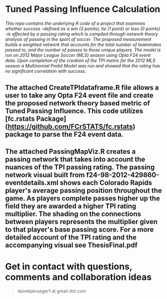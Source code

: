 # Tuned Passing Influence Calculation 
###### This repo contains the underlying R code of a project that examines whether success –defined as a win (3 points), tie (1 point) or loss (0 points) -is affected by a passing rating which is compiled through network theory analysis of passing in the sport of soccer. The proposed measurement builds a weighted network that accounts for the total number of teammates passed to, and the number of passes to those unique players. The model is run on 2012 Major League Soccer (MLS) season using Opta F24 event data. Upon completion of the creation of the TPI metric for the 2012 MLS season a Multinomial Probit Model was run and showed that the rating has no significant correlation with success.
## The attached CreateTPIdataframe.R file allows a user to take any Opta F24 event file and create the proposed network theory based metric of Tuned Passing Influence. This code utilizes [fc.rstats Package] (https://github.com/FCrSTATS/fc.rstats) package to parse the F24 event data.
## The attached PassingMapViz.R creates a passing network that takes into account the nuances of the TPI passing rating. The passing network visual built from f24-98-2012-429860-eventdetails.xml shows each Colorado Rapids player's average passing position throughout the game. As players complete passes higher up the field they are awarded a higher TPI rating multiplier. The shading on the connections between players represents the multiplier given to that player's base passing score. For a more detailed account of the TPI rating and the accompanying visual see **ThesisFinal.pdf**

# Get in contact with questions, comments and collaboration ideas 
> danielpkrueger1 at gmail dot com
